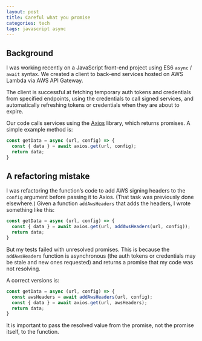 ```yaml
---
layout: post 
title: Careful what you promise
categories: tech
tags: javascript async
---
```


## Background

I was working recently on a JavaScript front-end project using ES6 `async` / `await` syntax.
We created a client to back-end services hosted on AWS Lambda via AWS API
Gateway.

The client is successful at fetching temporary auth tokens and credentials from specified
endpoints, using the credentials to call signed services, and automatically refreshing tokens or
credentials when they are about to expire.

Our code calls services using the [Axios](https://github.com/axios/axios) library, which returns
promises. A simple example method is:

```javascript
const getData = async (url, config) => {
  const { data } = await axios.get(url, config);
  return data;
}
```  

## A refactoring mistake

I was refactoring the function’s code to add AWS signing headers to the `config` argument before passing it to
Axios. (That task was previously done elsewhere.)
Given a function `addAwsHeaders` that adds the headers, I wrote something like this:

```javascript
const getData = async (url, config) => {
  const { data } = await axios.get(url, addAwsHeaders(url, config));
  return data;
}
```  

But my tests failed with unresolved promises. This is because the `addAwsHeaders` function is
asynchronous (the auth tokens or credentials may be stale and new ones requested) and returns
a promise that my code was not resolving.

A correct versions is:

```javascript
const getData = async (url, config) => {
  const awsHeaders = await addAwsHeaders(url, config);
  const { data } = await axios.get(url, awsHeaders);
  return data;
}
```

It is important to pass the resolved value from the promise, not the promise itself, to the
function.
